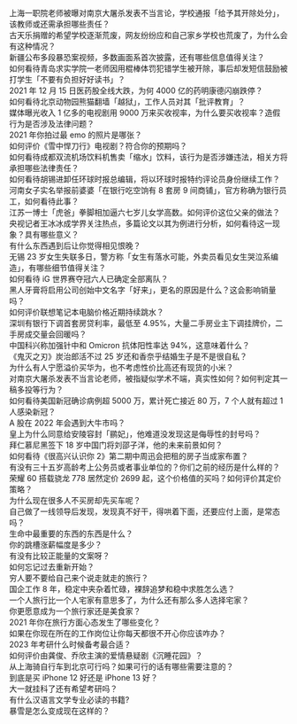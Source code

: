 上海一职院老师被曝对南京大屠杀发表不当言论，学校通报「给予其开除处分」，该教师或还需承担哪些责任？  
古天乐捐赠的希望学校逐渐荒废，网友纷纷应和自己家乡学校也荒废了，为什么会有这种情况？  
新疆公布多段暴恐案视频，多数画面系首次披露，还有哪些信息值得关注？  
如何看待青岛求实学院一老师因用棍棒体罚犯错学生被开除，事后却发短信鼓励被打学生「不要有负担好好读书」？  
2021 年 12 月 15 日医药股全线大跌，为何 4000 亿的药明康德闪崩跌停？  
如何看待北京动物园熊猫翻墙「越狱」，工作人员对其「批评教育」？  
媒体曝光收入 1 亿多的电视剧用 9000 万来买收视率，为什么要买收视率？造假行为是否涉及法律问题？  
2021 年你拍过最 emo 的照片是哪张？  
如何评价《雪中悍刀行》电视剧？符合你的预期吗？  
如何看待成都双流机场饮料机售卖「缩水」饮料，该行为是否涉嫌违法，相关方将承担哪些法律责任？  
如何看待胡锡进卸任环球时报总编辑，将以环球时报特约评论员身份继续工作？  
河南女子实名举报前婆婆「在银行吃空饷有 8 套房 9 间商铺」，官方称确为银行员工，如何看待此事？  
江苏一博士「虎爸」拳脚相加逼六七岁儿女学高数。如何评价这位父亲的做法？  
央视记者王冰冰成学界关注热点，多篇论文以其为例进行分析，如何看待这一现象？具有哪些意义？  
有什么东西遇到后让你觉得相见恨晚？  
无锡 23 岁女生失联多日，警方称「女生有落水可能，外卖员看见女生哭泣系编造」，有哪些细节值得关注？  
如何看待 iG 世界赛夺冠六人已确定全部离队？  
黑人牙膏将启用公司创始中文名字「好来」，更名的原因是什么？这会影响销量吗？  
如何评价联想笔记本电脑价格近期持续跳水？  
深圳有银行下调首套房贷利率，最低至 4.95%，大量二手房业主下调挂牌价，二手房成交量会回暖吗？  
中国科兴称加强针中和 Omicron 抗体阳性率达 94%，这意味着什么？  
《鬼灭之刃》炭治郎活不过 25 岁还和香奈乎结婚生子是不是很自私？  
为什么有人宁愿溢价买华为，也不考虑性价比高还有现货的小米？  
对南京大屠杀发表不当言论老师，被指疑似学术不端，真实性如何？如何判定其一稿多投等行为？  
如何看待美国新冠确诊病例超 5000 万，累计死亡接近 80 万，7 个人就有超过 1 人感染新冠？  
A 股在 2022 年会遇到大牛市吗？  
皇上为什么同意给安陵容封「鹂妃」，他难道没发现这是侮辱性的封号吗？  
拜仁慕尼黑签下 18 岁中国门将刘邵子洋，他的未来前景如何？  
如何看待《很高兴认识你 2》第二期中周迅会把租的房子当成家布置？  
有没有三十五岁高龄考上公务员或者事业单位的？你们之前的经历是什么样的？  
荣耀 60 搭载骁龙 778 居然定价 2699 起，这个价格值的买吗？如何评价其定价策略？  
为什么现在很多人不买房却先买车呢？  
自己做了一线领导后发现，发现真不好干，得哄着下面，还要应付上面，是常态吗？  
生命中最重要的东西的东西是什么？  
你的跳槽涨薪幅度是多少？  
有没有比较正能量的文案呀？  
如何忘记过去重新开始？  
穷人要不要给自己来个说走就走的旅行？  
国企工作 8 年，稳定中夹杂着忙碌，裸辞追梦和稳中求胜怎么选？  
一个人旅行比一个人宅家有意思多了，为什么还有那么多人选择宅家？  
你更愿意成为一个旅行家还是美食家？  
2021 年你在旅行方面心态发生了哪些变化？  
如果在你现在所在的工作岗位让你每天都很不开心你应该咋办？  
2023 年考研什么时候备考最合适？  
如何评价由龚俊、乔欣主演的爱情悬疑剧《沉睡花园》？  
从上海骑自行车到北京可行吗？如果可行的话有哪些需要注意的？  
到底是买 iPhone 12 好还是 iPhone 13 好？  
大一就挂科了还有希望考研吗？  
有什么汉语言文学专业必读的书籍?  
暴雪是怎么变成现在这样的？  
